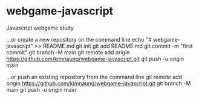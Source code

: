 # webgame-javascript
Javascript webgame study 

…or create a new repository on the command line
echo "# webgame-javascript" >> README.md
git init
git add README.md
git commit -m "first commit"
git branch -M main
git remote add origin https://github.com/kimnaung/webgame-javascript.git
git push -u origin main

…or push an existing repository from the command line
git remote add origin https://github.com/kimnaung/webgame-javascript.git
git branch -M main
git push -u origin main
